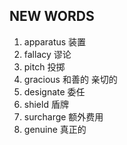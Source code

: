 ## NEW WORDS

1. apparatus 装置
2. fallacy 谬论
3. pitch 投掷
4. gracious 和善的 亲切的
5. designate 委任
6. shield 盾牌
7. surcharge 额外费用
8. genuine 真正的
